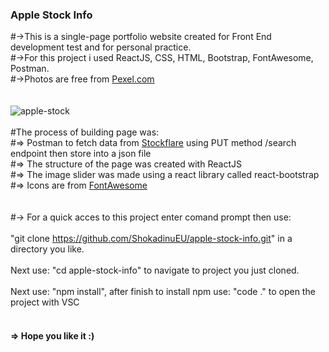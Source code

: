 ### Apple Stock Info
#->This is a single-page portfolio website created for Front End development test and for personal practice.<br />
#->For this project i used ReactJS, CSS, HTML, Bootstrap, FontAwesome, Postman.<br />
#->Photos are free from <a href="https://www.pexels.com/" target="_blank">Pexel.com</a><br />
<br /><br />
![apple-stock](https://user-images.githubusercontent.com/35012587/46910210-66865d00-cf38-11e8-8028-8473c5372880.jpg)
<br /><br />
#The process of building page was: <br/>
#=> Postman to fetch data from <a href="https://api.stockflare.com/search" target="_blank">Stockflare</a> using PUT method /search endpoint
then store into a json file <br />
#=> The structure of the page was created with ReactJS <br />
#=> The image slider was made using a react library called react-bootstrap <br />
#=> Icons are from <a href="https://fontawesome.com/icons?d=gallery" target="_blank">FontAwesome</a>
<br />
<br />
<br />
#-> For a quick acces to this project enter comand prompt then use:<br /> <br />
"git clone https://github.com/ShokadinuEU/apple-stock-info.git"
in a directory you like. <br /><br />
Next use: "cd apple-stock-info" to navigate to project you just cloned.<br /><br />
Next use: "npm install", after finish to install npm use: "code ." to open the project with VSC <br /><br />

#### => Hope you like it :)
